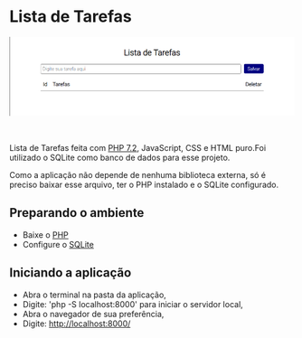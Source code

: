 # Lista de Tarefas

![img-lista](./img/lista-tarefa.png)

<br>

Lista de Tarefas feita com [PHP 7.2](https://www.php.net/), JavaScript, CSS e HTML puro.Foi utilizado o SQLite como banco de dados para esse projeto.

Como a aplicação não depende de nenhuma biblioteca externa, só é preciso baixar esse arquivo, ter o PHP instalado e o SQLite configurado.

## Preparando o ambiente

- Baixe o [PHP](https://www.php.net/manual/pt_BR/install.php)
- Configure o [SQLite](https://www.php.net/manual/pt_BR/ref.pdo-sqlite.php)

## Iniciando a aplicação

- Abra o terminal na pasta da aplicação,
- Digite: 'php -S localhost:8000' para iniciar o servidor local,
- Abra o navegador de sua preferência,
- Digite: <http://localhost:8000/>